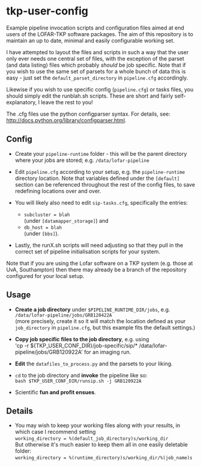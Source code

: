 tkp-user-config
===============

Example pipeline invocation scripts and configuration files aimed at end users of the LOFAR-TKP software packages. The aim of this repository is to maintain an up to date, minimal and easily configurable working set.

I have attempted to layout the files and scripts in such a way that the user only ever needs one central set of files, with the exception of the parset (and data listing) files which probably *should* be job specific. Note that if you wish to use the same set of parsets for a whole bunch of data this is easy - just set the `default_parset_directory` in `pipeline.cfg` accordingly.

Likewise if you wish to use specific config (`pipeline.cfg`) or tasks files, you should simply edit the runblah.sh scripts. These are short and fairly self-explanatory, I leave the rest to you!


The .cfg files use the python configparser syntax. For details, see: <http://docs.python.org/library/configparser.html>.

Config
---

- Create your `pipeline-runtime` folder - this will be the parent directory where your jobs are stored; e.g. `/data/lofar-pipeline`

- Edit `pipeline.cfg` according to your setup, e.g. the `pipeline-runtime` directory location. Note that variables defined under the `[default]` section can be referenced throughout the rest of the config files, to save redefining locations over and over.

- You will likely also need to edit `sip-tasks.cfg`, specifically the entries:  
   - `subcluster = blah`    
    (under `[datamapper_storage]`)
    and  
   -  `db_host = blah`  
    (under `[bbs]`).  
    

- Lastly, the runX.sh scripts will need adjusting so that they pull in the correct set of pipeline initialisation scripts for your system.

Note that if you are using the Lofar software on a TKP system (e.g. those at UvA, Southampton) then there may already be a branch of the repository configured for your local setup.

Usage
---

- **Create a job directory** under `$PIPELINE_RUNTIME_DIR/jobs`, e.g.  
`/data/lofar-pipeline/jobs/GRB120422A`   
(more precisely, create it so it will match the location defined as your `job_directory` in `pipeline.cfg`, but this example fits the default settings.)

- **Copy job specific files to the job directory**, e.g. using   
'cp -r ${TKP\_USER\_CONF_DIR}/job-specific/sip/* /data/lofar-pipeline/jobs/GRB120922A' for an imaging run.

- **Edit** the `datafiles_to_process.py` and the parsets to your liking.

- `cd` to the job directory and **invoke** the pipeline like so:  
`bash $TKP_USER_CONF_DIR/runsip.sh -j GRB120922A`

- Scientific **fun and profit ensues**.

Details
---
- You may wish to keep your working files along with your results, in which case I recommend setting   
`working_directory = %(default_job_directory)s/working_dir`  
But otherwise it's much easier to keep them all in one easily deletable folder:    
`working_directory = %(runtime_directory)s/working_dir/%(job_name)s`







